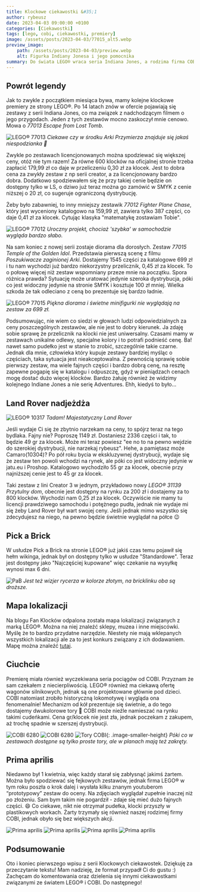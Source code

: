 ```yaml
---
title: Klockowe ciekawostki &#35;1
author: rybeusz
date: 2023-04-03 09:00:00 +0100
categories: [Ciekawostki]
tags: [lego, cobi, ciekawostki, premiery]
image: /assets/posts/2023-04-03/77015_alt5.webp
preview_image:
    path: /assets/posts/2023-04-03/preview.webp
    alt: Figurka Indiany Jonesa i jego pomocnika
summary: Do świata LEGO® wraca seria Indiana Jones, a rodzima firma COBI wprowadza do oferty kolekcję pociągów! Znajdzie się też coś dla fanów Castle i motoryzacji. Na koniec podsumowanie żartów prima aprilisowych 😄
---
```

## Powrót legendy
Jak to zwykle z początkiem miesiąca bywa, mamy kolejne klockowe premiery ze strony LEGO®.
Po 14 latach znów w ofercie pojawiają się zestawy z serii Indiana Jones, co ma związek z nadchodzącym filmem o jego przygodach.
Jeden z tych zestawów mocno zaskoczył mnie cenowo. Mowa o _77013 Escape from Lost Tomb_.

![LEGO® 77013](/assets/posts/2023-04-03/77013_alt1.webp "LEGO® 77013")
_Ciekawe czy w środku Arki Przymierza znajduje się jakaś niespodzianka 🧐_

Zwykle po zestawach licencjonowanych można spodziewać się większej ceny, otóż nie tym razem! Za równe 600 klocków na oficjalnej stronie trzeba zapłacić 179,99 zł co daje w przeliczeniu 0,30 zł za klocek. Jest to dobra cena za zwykły zestaw z np serii creator, a za licencjonowany bardzo dobra. Dodatkowo spodziewałem się że przy takiej cenie będzie on dostępny tylko w LS, o dziwo już teraz można go zamówić w SMYK z cenie niższej o 20 zł, co sugeruje ograniczoną dystrybucję.

Żeby było zabawniej, to inny mniejszy zestawik _77012 Fighter Plane Chase_, który jest wyceniony katalogowo na 159,99 zł, zawiera tylko 387 części, co daje 0,41 zł za klocek.
Cytując klasyka "matematykę zostawiam Tobie".

![LEGO® 77012](/assets/posts/2023-04-03/77012_alt1.webp "LEGO® 77012")
_Uroczny projekt, chociaż 'szybka' w samochodzie wygląda bardzo słabo._

Na sam koniec z nowej serii zostaje diorama dla dorosłych. Zestaw _77015 Temple of the Golden Idol_. Przedstawia pierwszą scenę z filmu _Poszukiwacze zaginionej Arki_.
Dostajemy 1545 części za katalogowe 699 zł i tu nam wychodzi już bardzo niekorzystny przelicznik, 0,45 zł za klocek. To o połowę więcej niż zestaw wspomniany przeze mnie na początku. Spora różnica prawda? Sytuację może uratować jedynie szeroka dystrybucja, póki co jest widoczny jedynie na stronie SMYK i kosztuje 100 zł mniej. Wielka szkoda że tak odleciano z ceną bo prezentuje się bardzo ładnie.

![LEGO® 77015](/assets/posts/2023-04-03/77015_alt1.webp "LEGO® 77015")
_Piękna diorama i świetne minifigurki nie wyglądają na zestaw za 699 zł._

Podsumowując, nie wiem co siedzi w głowach ludzi odpowiedzialnych za ceny poszczególnych zestawów, ale nie jest to dobry kierunek. Ja zdaję sobie sprawę że przelicznik na klocki nie jest uniwersalny. Czasami mamy w zestawach unikalne odlewy, specjalne kolory i to potrafi podnieść cenę. Ba! nawet samo pudełko jest w stanie to zrobić, szczególnie takie czarne. Jednak dla mnie, człowieka który kupuje zestawy bardziej myśląc o częściach, taka sytuacja jest nieakceptowalna. Z pewnością sprawię sobie pierwszy zestaw, ma wiele fajnych części i bardzo dobrą cenę, na resztę zapewne pogapię się w katalogu i odpuszczę, gdyż w pieniądzach cenach mogę dostać dużo więcej klocków. Bardzo żałuję również że widzimy kolejnego Indiane Jones a nie serię Adventures. Ehh, kiedyś to było...

## Land Rover nadjeżdża
![LEGO® 10317](/assets/posts/2023-04-03/10317_alt1.webp "LEGO® 10317")
_Tadam! Majestatyczny Land Rover_

Jeśli wydaje Ci się że zbytnio narzekam na ceny, to spójrz teraz na tego bydlaka. Fajny nie? Poproszę 1149 zł. Dostaniesz 2336 części i tak, to będzie 49 gr za klocek. Może mi teraz powiesz "ee no to na pewno wejdzie do szerokiej dystrybucji, nie narzekaj rybeusz". Hehe, a pamiętasz może Camaro(10304)? Po pół roku bycia w ekskluzywnej dystrybucji, wydaje się że zestaw ten powoli wchodzi na rynek, ale póki co jest widoczny jedynie w jatu.eu i Proshop. Katalogowo wychodziło 55 gr za klocek, obecnie przy najniższej cenie jest to 45 gr za klocek.

Taki zestaw z lini Creator 3 w jednym, przykładowo nowy _LEGO® 31139 Przytulny dom_, obecnie jest dostępny na rynku za 200 zł i dostajemy za to 800 klocków. Wychodzi nam 0,25 zł za klocek. Oczywiście nie mamy tu licencji prawdziwego samochodu i potężnego pudła, jednak nie wydaje mi się żeby Land Rover był wart swojej ceny. Jeśli jednak mimo wszystko się zdecydujesz na niego, na pewno będzie świetnie wyglądał na półce 😉

## Pick a Brick
W usłudze Pick a Brick na stronie LEGO® już jakiś czas temu pojawił się hełm wikinga, jednak był on dostępny tylko w usłudze "Standardowe". Teraz jest dostępny jako "Najczęściej kupowane" więc czekanie na wysyłkę wynosi max 6 dni.

![PaB](/assets/posts/2023-04-03/pab.PNG "Zdjęcie z serwisu LEGO® Pick a Brick")
_Jest też wizjer rycerza w kolorze złotym, na bricklinku oba są droższe._

## Mapa lokalizacji
Na blogu Fan Klocków odpalona została mapa lokalizacji związanych z marką LEGO®. Można na niej znaleźć sklepy, muzea i inne miejscówki. Myślę że to bardzo przydatne narzędzie. Niestety nie mają wklepanych wszystkich lokalizacji ale za to jest konkurs związany z ich dodawaniem. Mapę można znaleźć [tutaj](https://fanklockow.pl/mapa/).

## Ciuchcie
Premierę miała również wyczekiwana seria pociągów od COBI. Przyznam że sam czekałem z niecierpliwością. LEGO® również ma ciekawą ofertę wagonów silnikowych, jednak są one projektowane głównie pod dzieci. COBI natomiast zrobiło historyczną lokomotywę i wygląda ona fenomenalnie! Mechanizm od kół prezentuje się świetnie, a do tego dostajemy dwukolorowe tory 🤯 COBI może nieźle namieszać na rynku takimi cudeńkami. Cena gr/klocek nie jest zła, jednak poczekam z zakupem, aż trochę spadnie w szerszej dystrybucji.

![COBI 6280](/assets/posts/2023-04-03/cobi-pociag.jpg "COBI 6280")
![COBI 6280](/assets/posts/2023-04-03/cobi-pociag-1.jpg "COBI 6280")
![Tory COBI](/assets/posts/2023-04-03/cobi-tory.jpg "Tory od COBI"){: .image-smaller-height}
_Póki co w zestawach dostępne są tylko proste tory, ale w planach mają też zakręty._

## Prima aprilis

Niedawno był 1 kwietnia, więc każdy starał się zabłysnąć jakimś żartem. Można było spodziewać się fejkowych zestawów, jednak firma LEGO® w tym roku poszła o krok dalej i wysłała kilku znanym youtuberom “prototypowy” zestaw do oceny. Na zdjęciach wyglądał zupełnie inaczej niż po złożeniu. Sam bym takim nie pogardził - zdaje się mieć dużo fajnych części. 😄 Co ciekawe, nikt nie otrzymał pudełka, klocki przyszły w plastikowych workach. Żarty trzymały się również naszej rodzimej firmy COBI, jednak obyło się bez większych akcji.

<div class='images-gallery'>
    <img style='' src='/assets/posts/2023-04-03/majestic-horse-1.png' alt='Prima aprilis'/>
    <img style='' src='/assets/posts/2023-04-03/majestic-horse-2.png' alt='Prima aprilis'/>
    <img style='' src='/assets/posts/2023-04-03/cobi.PNG' alt='Prima aprilis'/>
    <img style='' src='/assets/posts/2023-04-03/cobi1.PNG' alt='Prima aprilis'/>
</div>

## Podsumowanie
Oto i koniec pierwszego wpisu z serii Klockowych ciekawostek. Dziękuję za przeczytanie tekstu! Mam nadzieję, że format przypadł Ci do gustu :) Zachęcam do komentowania oraz dzielenia się innymi ciekawostkami związanymi ze światem LEGO® i COBI. Do następnego!

